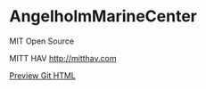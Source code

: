 # AngelholmMarineCenter

MIT Open Source

MITT HAV <http://mitthav.com>

[Preview Git HTML](http://xtreemze.github.io/AngelholmMarineCenter/)
